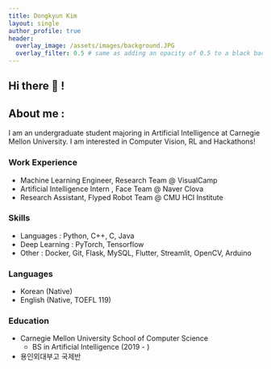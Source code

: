 ```yaml
---
title: Dongkyun Kim
layout: single
author_profile: true
header:
  overlay_image: /assets/images/background.JPG
  overlay_filter: 0.5 # same as adding an opacity of 0.5 to a black background
---
```


## Hi there 👋 !

## About me :
I am an undergraduate student majoring in Artificial Intelligence at Carnegie Mellon University.
I am interested in Computer Vision, RL and Hackathons!

### Work Experience

- Machine Learning Engineer, Research Team @ VisualCamp 
- Artificial Intelligence Intern , Face Team @ Naver Clova
- Research Assistant, Flyped Robot Team @ CMU HCI Institute

### Skills
- Languages : Python, C++, C, Java
- Deep Learning : PyTorch, Tensorflow
- Other : Docker, Git, Flask, MySQL, Flutter, Streamlit, OpenCV, Arduino
  
### Languages
- Korean (Native)
- English (Native, TOEFL 119)

### Education
- Carnegie Mellon University School of Computer Science
  - BS in Artificial Intelligence (2019 - ) 
- 용인외대부고 국제반